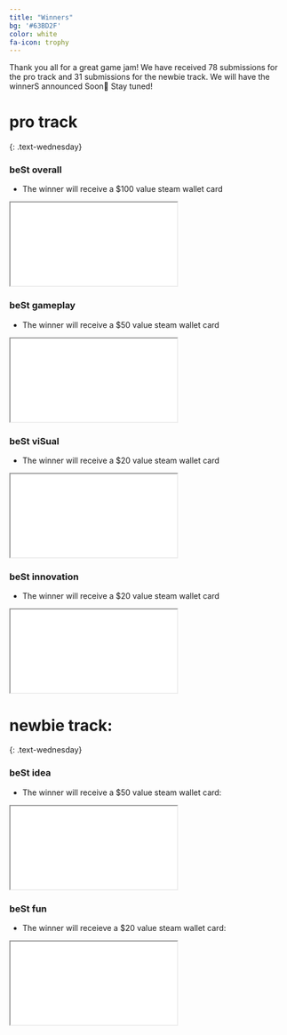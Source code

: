 ```yaml
---
title: "Winners"
bg: '#63BD2F'
color: white
fa-icon: trophy
---
```


Thank you all for a great game jam! We have received 78 submissions for the pro track and 31 submissions for the newbie track. We will have the winnerS announced Soon🥇 Stay tuned!

# pro track
{: .text-wednesday}


### beSt overall 
- The winner will receive a $100 value steam wallet card

<div class="icontain">
  <iframe src="//www.youtube.com/embed/8yis7GzlXNM" allowfullscreen></iframe>
</div>

### beSt gameplay 

- The winner will receive a $50 value steam wallet card

<div class="icontain">
  <iframe src="//www.youtube.com/embed/8yis7GzlXNM" allowfullscreen></iframe>
</div>

### beSt viSual 

- The winner will receive a $20 value steam wallet card

<div class="icontain">
  <iframe src="//www.youtube.com/embed/8yis7GzlXNM" allowfullscreen></iframe>
</div>

### beSt innovation 

- The winner will receive a $20 value steam wallet card

<div class="icontain">
  <iframe src="//www.youtube.com/embed/8yis7GzlXNM" allowfullscreen></iframe>
</div>


# newbie track:
{: .text-wednesday}

### beSt idea

- The winner will receive a $50 value steam wallet card:

<div class="icontain">
  <iframe src="//www.youtube.com/embed/8yis7GzlXNM" allowfullscreen></iframe>
</div>

### beSt fun

- The winner will receieve a $20 value steam wallet card:

<div class="icontain">
  <iframe src="//www.youtube.com/embed/7X0pfMP2eSY" allowfullscreen></iframe>
</div>
